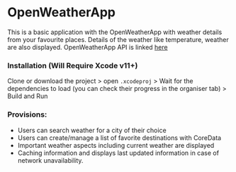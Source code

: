 # OpenWeatherApp

This is a basic application with the OpenWeatherApp with weather details from your favourite places. Details of the weather like temperature, weather are also displayed. OpenWeatherApp API is linked [here](https://openweathermap.org/current)

### Installation (Will Require Xcode v11+)
Clone or download the project > open `.xcodeproj` > Wait for the dependencies to load (you can check their progress in the organiser tab) > Build and Run

### Provisions:
* Users can search weather for a city of their choice
* Users can create/manage a list of favorite destinations with CoreData
* Important weather aspects including current weather are displayed
* Caching information and displays last updated information in case of network unavailability.
